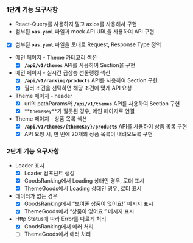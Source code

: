 ### 1단계 기능 요구사항

- React-Query를 사용하지 말고 axios를 사용해서 구현
- 첨부된 **`oas.yaml`** 파일과 mock API URL을 사용하여 API 구현

- [x] 첨부된 **`oas.yaml`** 파일을 토대로 Request, Response Type 정의
- 메인 페이지 - Theme 카테고리 섹션
  - [x] **`/api/v1/themes`** API를 사용하여 Section을 구현
- 메인 페이지 - 실시간 급상승 선물랭킹 섹션
  - [x] **`/api/v1/ranking/products`** API를 사용하여 Section 구현
  - [x] 필터 조건을 선택하면 해당 조건에 맞게 API 요청
- Theme 페이지 - header
  - [x] url의 pathParams와 **`/api/v1/themes`** API를 사용하여 Section 구현
  - [x] **`themeKey`**가 잘못된 경우, 메인 페이지로 연결
- Theme 페이지 - 상품 목록 섹션
  - [x] **`/api/v1/themes/{themeKey}/products`** API를 사용하여 상품 목록 구현
  - [x] API 요청 시, 한 번에 20개의 상품 목록이 내려오도록 구현

### 2단계 기능 요구사항

- Loader 표시
  - [x] Loader 컴포넌트 생성
  - [x] GoodsRanking에서 Loading 상태인 경우, 로더 표시
  - [x] ThemeGoods에서 Loading 상태인 경우, 로더 표시
- 데이터가 없는 경우
  - [x] GoodsRanking에서 “보여줄 상품이 없어요!” 메시지 표시
  - [x] ThemeGoods에서 “상품이 없어요.” 메시지 표시
- Http Status에 따라 Error를 다르게 처리
  - [x] GoodsRanking에서 에러 처리
  - [ ] ThemeGoods에서 에러 처리
